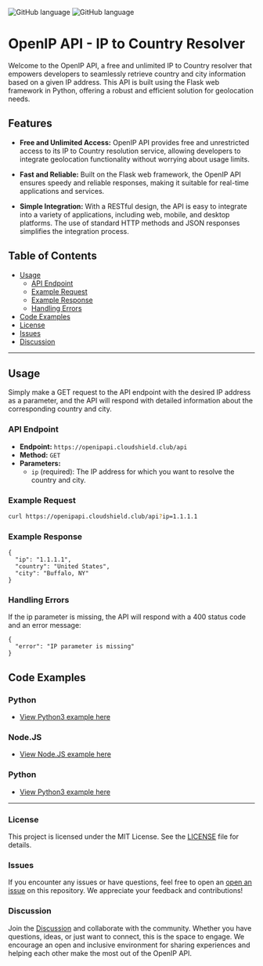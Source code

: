  
![GitHub language](https://img.shields.io/badge/language-Python-blue) 
![GitHub language](https://img.shields.io/badge/language-JavaScript-yellow)

# OpenIP API - IP to Country Resolver
  
Welcome to the OpenIP API, a free and unlimited IP to Country resolver that empowers developers to seamlessly retrieve country and city information based on a given IP address. This API is built using the Flask web framework in Python, offering a robust and efficient solution for geolocation needs.

## Features  
 
- **Free and Unlimited Access:** OpenIP API provides free and unrestricted access to its IP to Country resolution service, allowing developers to integrate geolocation functionality without worrying about usage limits.

- **Fast and Reliable:** Built on the Flask web framework, the OpenIP API ensures speedy and reliable responses, making it suitable for real-time applications and services.

- **Simple Integration:** With a RESTful design, the API is easy to integrate into a variety of applications, including web, mobile, and desktop platforms. The use of standard HTTP methods and JSON responses simplifies the integration process.



## Table of Contents

- [Usage](#usage)
  - [API Endpoint](#api-endpoint)
  - [Example Request](#example-request)
  - [Example Response](#example-response)
  - [Handling Errors](#handling-errors)
- [Code Examples](#Code-Examples)
- [License](#license)
- [Issues](#issues)
- [Discussion](#Discussion)

--- 

## Usage

Simply make a GET request to the API endpoint with the desired IP address as a parameter, and the API will respond with detailed information about the corresponding country and city.

### API Endpoint

- **Endpoint:** `https://openipapi.cloudshield.club/api`
- **Method:** `GET`
- **Parameters:**
  - `ip` (required): The IP address for which you want to resolve the country and city.

### Example Request

```bash
curl https://openipapi.cloudshield.club/api?ip=1.1.1.1
``` 

### Example Response
```
{
  "ip": "1.1.1.1",
  "country": "United States",
  "city": "Buffalo, NY"
}

```

### Handling Errors
If the ip parameter is missing, the API will respond with a 400 status code and an error message:
``` 
{
  "error": "IP parameter is missing"
}

```

## Code Examples

### Python

- [View Python3 example here](https://github.com/ajdev05/OpenIP-API/blob/main/ExampleGET.py) 

### Node.JS

- [View Node.JS example here](https://github.com/ajdev05/OpenIP-API/blob/main/ExampleGET.js)

### Python

- [View Python3 example here](https://github.com/ajdev05/OpenIP-API/blob/main/ExampleGET.go)
---

### License

This project is licensed under the MIT License. See the [LICENSE](LICENSE) file for details.

### Issues
If you encounter any issues or have questions, feel free to open an [open an issue](https://github.com/ajdev05/OpenIP-API/issues) on this repository. We appreciate your feedback and contributions!


### Discussion
Join the [Discussion](https://github.com/ajdev05/OpenIP-API/discussions/) and collaborate with the community. Whether you have questions, ideas, or just want to connect, this is the space to engage. We encourage an open and inclusive environment for sharing experiences and helping each other make the most out of the OpenIP API.

